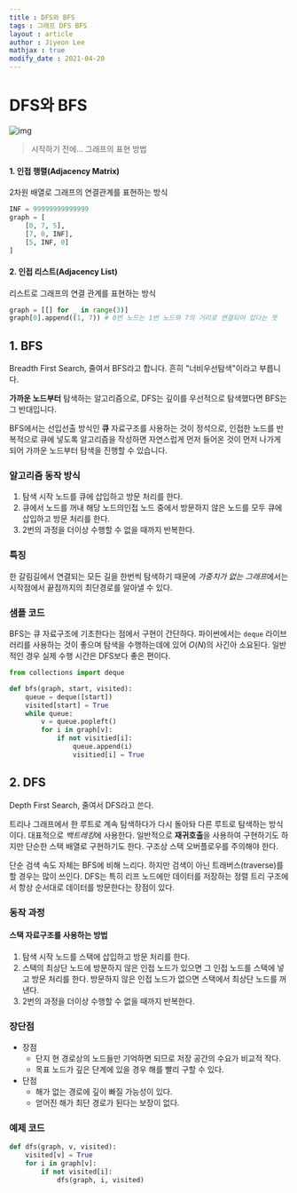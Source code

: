 ```yaml
---
title : DFS와 BFS
tags : 그래프 DFS BFS
layout : article
author : Jiyeon Lee
mathjax : true
modify_date : 2021-04-20
---
```



# DFS와 BFS

![img](https://ww.namu.la/s/1fe9246903b78fae07577b243a0b22791e02cb39640d5cbaae10d9849343b4ea6f162a9a677a5892fbf7819abd4ef7221ebd3608849cfb66793411fb5e643951c59adc4f1cfbe5b5a869e338dc7576bc940ae87fbdf8b769c5478c0246aca29a)


> 시작하기 전에... 그래프의 표현 방법

#### 1. 인접 행렬(Adjacency Matrix)

2차원 배열로 그래프의 연결관계를 표현하는 방식

```python
INF = 99999999999999
graph = [
    [0, 7, 5],
    [7, 0, INF],
    [5, INF, 0]
]
```

#### 2. 인접 리스트(Adjacency List)

리스트로 그래프의 연결 관계를 표현하는 방식

```python
graph = [[] for _ in range(3)]
graph[0].append((1, 7)) # 0번 노드는 1번 노드와 7의 거리로 연결되어 있다는 뜻
````



## 1. BFS 

Breadth First Search, 줄여서 BFS라고 합니다. 흔히 "너비우선탐색"이라고 부릅니다.

**가까운 노드부터** 탐색하는 알고리즘으로, DFS는 깊이를 우선적으로 탐색했다면 BFS는 그 반대입니다. 

BFS에서는 선입선출 방식인 **큐** 자료구조를 사용하는 것이 정석으로, 인접한 노드를 반복적으로 큐에 넣도록 알고리즘을 작성하면 자연스럽게 먼저 들어온 것이 먼저 나가게 되어 가까운 노드부터 탐색을 진행할 수 있습니다.


### 알고리즘 동작 방식

1. 탐색 시작 노드를 큐에 삽입하고 방문 처리를 한다.
2. 큐에서 노드를 꺼내 해당 노드의인접 노드 중에서 방문하지 않은 노드를 모두 큐에 삽입하고 방문 처리를 한다.
3. 2번의 과정을 더이상 수행할 수 없을 때까지 반복한다. 


### 특징

한 갈림길에서 연결되는 모든 길을 한번씩 탐색하기 때문에 *가중치가 없는 그래프*에서는 시작점에서 끝점까지의 최단경로를 알아낼 수 있다. 


### 샘플 코드

BFS는 큐 자료구조에 기초한다는 점에서 구현이 간단하다. 파이썬에서는 `deque` 라이브러리를 사용하는 것이 좋으며 탐색을 수행하는데에 있어 $O(N)$의 사긴아 소요된다. 일반적인 경우 실제 수행 시간은 DFS보다 좋은 편이다. 

```python
from collections import deque

def bfs(graph, start, visited):
    queue = deque([start])
    visited[start] = True
    while queue:
        v = queue.popleft()
        for i in graph[v]:
            if not visitied[i]:
                queue.append(i)
                visitied[i] = True
```

## 2. DFS

Depth First Search, 줄여서 DFS라고 쓴다. 

트리나 그래프에서 한 루트로 계속 탐색하다가 다시 돌아돠 다른 루트로 탐색하는 방식이다. 대표적으로 *백트레킹*에 사용한다. 일반적으로 **재귀호출**을 사용하여 구현하기도 하지만 단순한 스택 배열로 구현하기도 한다. 구조상 스택 오버플로우를 주의해야 한다.

단순 검색 속도 자체는 BFS에 비해 느리다. 하지만 검색이 아닌 트래버스(traverse)를 할 경우는 많이 쓰인다. DFS는 특히 리프 노드에만 데이터를 저장하는 정렬 트리 구조에서 항상 순서대로 데이터를 방문한다는 장점이 있다. 


### 동작 과정

#### 스택 자료구조를 사용하는 방법

1. 탐색 시작 노드를 스택에 삽입하고 방문 처리를 한다.
2. 스택의 최상단 노드에 방문하지 않은 인접 노드가 있으면 그 인접 노드를 스택에 넣고 방문 처리를 한다. 방문하지 않은 인접 노드가 없으면 스택에서 최상단 노드를 꺼낸다.
3. 2번의 과정을 더이상 수행할 수 없을 때까지 반복한다. 

### 장단점

- 장점
  - 단지 현 경로상의 노드들만 기억하면 되므로 저장 공간의 수요가 비교적 작다.
  - 목표 노드가 깊은 단계에 있을 경우 해를 빨리 구할 수 있다.
- 단점
  - 해가 없는 경로에 깊이 빠질 가능성이 있다.
  - 얻어진 해가 최단 경로가 된다는 보장이 없다. 

### 예제 코드

```python
def dfs(graph, v, visited):
    visited[v] = True
    for i in graph[v]:
        if not visited[i]:
            dfs(graph, i, visited)
```
